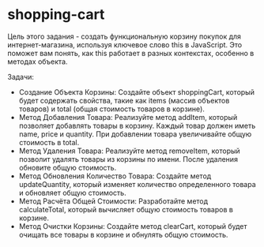 # shopping-cart

Цель этого задания - создать функциональную корзину покупок для интернет-магазина, используя ключевое слово this в JavaScript. Это поможет вам понять, как this работает в разных контекстах, особенно в методах объекта.

Задачи:

- Создание Объекта Корзины: Создайте объект shoppingCart, который будет содержать свойства, такие как items (массив объектов товаров) и total (общая стоимость товаров в корзине).
- Метод Добавления Товара: Реализуйте метод addItem, который позволяет добавлять товары в корзину. Каждый товар должен иметь name, price и quantity. При добавлении товара увеличивайте общую стоимость в total.
- Метод Удаления Товара: Реализуйте метод removeItem, который позволит удалять товары из корзины по имени. После удаления обновите общую стоимость.
- Метод Обновления Количество Товара: Создайте метод updateQuantity, который изменяет количество определенного товара и обновляет общую стоимость.
- Метод Расчёта Общей Стоимости: Разработайте метод calculateTotal, который вычисляет общую стоимость товаров в корзине.
- Метод Очистки Корзины: Создайте метод clearCart, который будет очищать все товары в корзине и обнулять общую стоимость.
